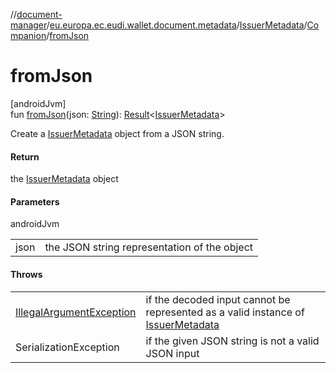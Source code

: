 //[document-manager](../../../../index.md)/[eu.europa.ec.eudi.wallet.document.metadata](../../index.md)/[IssuerMetadata](../index.md)/[Companion](index.md)/[fromJson](from-json.md)

# fromJson

[androidJvm]\
fun [fromJson](from-json.md)(json: [String](https://kotlinlang.org/api/latest/jvm/stdlib/kotlin-stdlib/kotlin/-string/index.html)): [Result](https://kotlinlang.org/api/latest/jvm/stdlib/kotlin-stdlib/kotlin/-result/index.html)&lt;[IssuerMetadata](../index.md)&gt;

Create a [IssuerMetadata](../index.md) object from a JSON string.

#### Return

the [IssuerMetadata](../index.md) object

#### Parameters

androidJvm

| | |
|---|---|
| json | the JSON string representation of the object |

#### Throws

| | |
|---|---|
| [IllegalArgumentException](https://developer.android.com/reference/kotlin/java/lang/IllegalArgumentException.html) | if the decoded input cannot be represented as a valid instance of [IssuerMetadata](../index.md) |
| SerializationException | if the given JSON string is not a valid JSON input |
